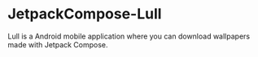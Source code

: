 # JetpackCompose-Lull
Lull is a Android mobile application where you can download wallpapers made with Jetpack Compose.
